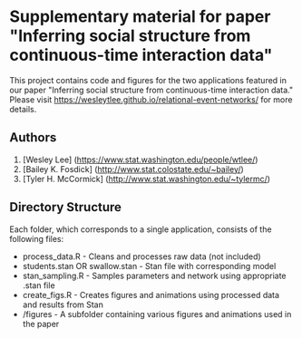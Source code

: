# Supplementary material for paper "Inferring social structure from continuous-time interaction data"

This project contains code and figures for the two applications featured in our paper "Inferring social structure from continuous-time interaction data." Please visit https://wesleytlee.github.io/relational-event-networks/ for more details.

## Authors

1. [Wesley Lee] (https://www.stat.washington.edu/people/wtlee/)
2. [Bailey K. Fosdick] (http://www.stat.colostate.edu/~bailey/)
3. [Tyler H. McCormick] (http://www.stat.washington.edu/~tylermc/)

## Directory Structure

Each folder, which corresponds to a single application, consists of the following files:
* process_data.R - Cleans and processes raw data (not included)
* students.stan OR swallow.stan - Stan file with corresponding model
* stan_sampling.R - Samples parameters and network using appropriate .stan file
* create_figs.R - Creates figures and animations using processed data and results from Stan
* /figures - A subfolder containing various figures and animations used in the paper
